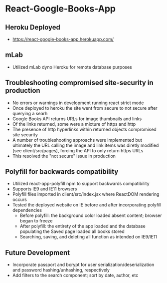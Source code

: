 # React-Google-Books-App

## Heroku Deployed
- https://react-google-books-app.herokuapp.com/

## mLab
- Utilized mLab dyno Heroku for remote database purposes

## Troubleshooting compromised site-security in production
- No errors or warnings in development running react strict mode
- Once deployed to heroku the site went from secure to not secure after querying a searh
- Google Books API returns URLs for image thumbnails and links
- Of the links returned, some were a mixture of https and http
- The presence of http hyperlinks within returned objects compromised site security
- A number of troubleshooting approachs were implemented but ultimately the URL calling the image and link items was diretly modified (see client/src/pages), forcing the API to only return https URLs
- This resolved the "not secure" issue in production 

## Polyfill for backwards compatibility
- Utilized react-app-polyfill npm to support backwards compatibility
- Supports IE9 and IE11 browsers
- Polyfill files imported in client/src/index.jsx where ReactDOM rendering occurs
- Tested the deployed website on IE before and after incorporating polyfill dependencies
    - Before polyfill: the background color loaded absent content; browser began to freeze
    - After polyfill: the entirety of the app loaded and the database populating the Saved page loaded all books stored
    - Searching, saving, and deleting all function as intended on IE9/IE11

## Future Development
- Incorporate passport and bcrypt for user serialization/deserialization and password hashing/unhashing, respectively
- Add filters to the search component; sort by date, author, etc
